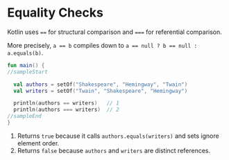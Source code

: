 # Equality Checks

Kotlin uses `==` for structural comparison and `===` for referential comparison.

More precisely, `a == b` compiles down to `a == null ? b == null : a.equals(b)`.

<div class="language-kotlin" theme="idea">

```kotlin
fun main() {
//sampleStart

  val authors = setOf("Shakespeare", "Hemingway", "Twain")
  val writers = setOf("Twain", "Shakespeare", "Hemingway")

  println(authors == writers)   // 1
  println(authors === writers)  // 2
//sampleEnd
}
```

</div>

1. Returns `true` because it calls `authors.equals(writers)` and sets ignore element order.
2. Returns `false` because `authors` and `writers` are distinct references.
